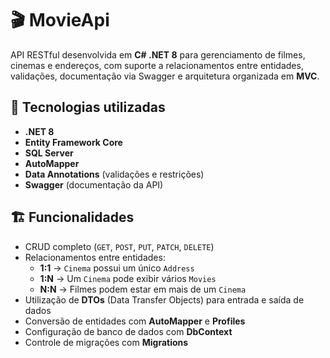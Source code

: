 # 🎬 MovieApi

API RESTful desenvolvida em **C# .NET 8** para gerenciamento de filmes, cinemas e endereços, com suporte a relacionamentos entre entidades, validações, documentação via Swagger e arquitetura organizada em **MVC**.  

## 🚀 Tecnologias utilizadas

- **.NET 8**  
- **Entity Framework Core**  
- **SQL Server**  
- **AutoMapper**  
- **Data Annotations** (validações e restrições)  
- **Swagger** (documentação da API)  

## 🏗️ Funcionalidades

- CRUD completo (`GET`, `POST`, `PUT`, `PATCH`, `DELETE`)  
- Relacionamentos entre entidades:  
  - **1:1** → `Cinema` possui um único `Address`  
  - **1:N** → Um `Cinema` pode exibir vários `Movies`  
  - **N:N** → Filmes podem estar em mais de um `Cinema`  
- Utilização de **DTOs** (Data Transfer Objects) para entrada e saída de dados  
- Conversão de entidades com **AutoMapper** e **Profiles**  
- Configuração de banco de dados com **DbContext**  
- Controle de migrações com **Migrations**  
